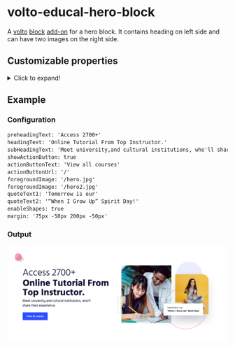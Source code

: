 # volto-educal-hero-block

A [volto](https://plone.org/what-is-plone/volto) [block](https://6.dev-docs.plone.org/volto/blocks/index.html) [add-on](https://6.dev-docs.plone.org/volto/addons/index.html) for a hero block. It contains heading on left side and can have two images on the right side.

## Customizable properties

<details>
  <summary>Click to expand!</summary>

1. `preheadingText` (_string_): The text before the heading.
1. `headingText` (_string_): The heading text.
1. `subHeadingText` (_string_): The sub-heading text.
1. `showActionButton` (_boolean_): Toggle the `CTA-Button`.
1. `actionButtonText` (_string_): `CTA-Button` label.
1. `actionButtonUrl` (_string_): `CTA-Button` _URL_ which is navigated onClick.
1. `foregroundImage` (_image_): Foreground image url.
1. `backgroundImage` (_image_): Background image url.
1. `quoteText1` (_string_): The quote text for the first line.
1. `quoteText2` (_string_): The quote text for the second line.
1. `enableShapes` (_boolean_): Toggle the various background shapes along with the animations.
1. `margin` (_string_): Specifies the `margin` css property of the banner.

</details>

## Example

### Configuration

```txt
preheadingText: 'Access 2700+'
headingText: 'Online Tutorial From Top Instructor.'
subHeadingText: 'Meet university,and cultural institutions, who'll share their experience.'
showActionButton: true
actionButtonText: 'View all courses'
actionButtonUrl: '/'
foregroundImage: '/hero.jpg'
foregroundImage: '/hero2.jpg'
quoteText1: 'Tomorrow is our'
quoteText2: '“When I Grow Up” Spirit Day!'
enableShapes: true
margin: '75px -50px 200px -50px'
```

### Output

![image](/assets/github/preview.png)
